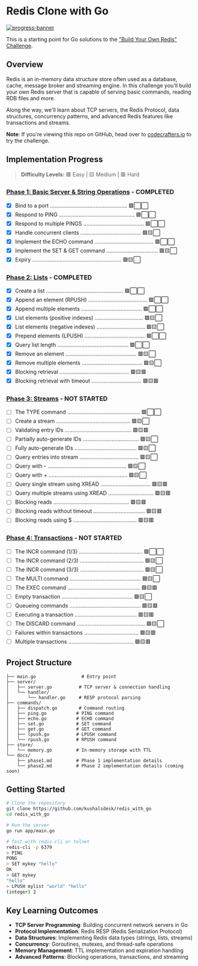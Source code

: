# Redis Clone with Go

[![progress-banner](https://backend.codecrafters.io/progress/redis/0a412eea-657f-434d-b2cc-b7352c66c04f)](https://app.codecrafters.io/users/codecrafters-bot?r=2qF)

This is a starting point for Go solutions to the ["Build Your Own Redis" Challenge](https://codecrafters.io/challenges/redis).

## Overview

Redis is an in-memory data structure store often used as a database, cache, message broker and streaming engine. In this challenge you'll build your own Redis server that is capable of serving basic commands, reading RDB files and more.

Along the way, we'll learn about TCP servers, the Redis Protocol, data structures, concurrency patterns, and advanced Redis features like transactions and streams.

**Note**: If you're viewing this repo on GitHub, head over to [codecrafters.io](https://codecrafters.io) to try the challenge.

## Implementation Progress

> **Difficulty Levels:** 🟩 Easy | 🟨 Medium | 🟥 Hard

### [Phase 1: Basic Server & String Operations](./docs/phase1.md) - **COMPLETED**

- [x] Bind to a port ................................................... 🟩⬜⬜
- [x] Respond to PING .................................................. 🟩⬜⬜
- [x] Respond to multiple PINGS ........................................ 🟩⬜⬜
- [x] Handle concurrent clients ........................................ 🟩🟨⬜
- [x] Implement the ECHO command ....................................... 🟩⬜⬜
- [x] Implement the SET & GET command .................................. 🟩🟨⬜
- [x] Expiry ........................................................... 🟩🟨⬜

### [Phase 2: Lists](./docs/phase2.md) - **COMPLETED**

- [x] Create a list ................................................... 🟩⬜⬜
- [x] Append an element (RPUSH) ....................................... 🟩⬜⬜
- [x] Append multiple elements ........................................ 🟩⬜⬜
- [x] List elements (positive indexes) ................................ 🟩🟨⬜
- [x] List elements (negative indexes) ................................ 🟩🟨⬜
- [x] Prepend elements (LPUSH) ........................................ 🟩⬜⬜
- [x] Query list length ............................................... 🟩⬜⬜
- [x] Remove an element ............................................... 🟩🟨⬜
- [x] Remove multiple elements ........................................ 🟩🟨⬜
- [x] Blocking retrieval .............................................. 🟩🟨🟥
- [x] Blocking retrieval with timeout ................................. 🟩🟨🟥

### [Phase 3: Streams](./docs/phase3.md) - **NOT STARTED**

- [ ] The TYPE command ................................................ 🟩⬜⬜
- [ ] Create a stream ................................................. 🟩🟨⬜
- [ ] Validating entry IDs ............................................ 🟩🟨🟥
- [ ] Partially auto-generate IDs ..................................... 🟩🟨⬜
- [ ] Fully auto-generate IDs ......................................... 🟩🟨⬜
- [ ] Query entries into stream ....................................... 🟩🟨⬜
- [ ] Query with - .................................................... 🟩🟨⬜
- [ ] Query with + .................................................... 🟩🟨⬜
- [ ] Query single stream using XREAD ................................. 🟩🟨🟥
- [ ] Query multiple streams using XREAD .............................. 🟩🟨🟥
- [ ] Blocking reads .................................................. 🟩🟨🟥
- [ ] Blocking reads without timeout .................................. 🟩🟨🟥
- [ ] Blocking reads using $ .......................................... 🟩🟨🟥

### [Phase 4: Transactions](./docs/phase4.md) - **NOT STARTED**

- [ ] The INCR command (1/3) .......................................... 🟩⬜⬜
- [ ] The INCR command (2/3) .......................................... 🟩🟨⬜
- [ ] The INCR command (3/3) .......................................... 🟩🟨⬜
- [ ] The MULTI command ............................................... 🟩🟨⬜
- [ ] The EXEC command ................................................ 🟩🟨🟥
- [ ] Empty transaction ............................................... 🟩🟨⬜
- [ ] Queueing commands ............................................... 🟩🟨🟥
- [ ] Executing a transaction ......................................... 🟩🟨🟥
- [ ] The DISCARD command ............................................. 🟩🟨⬜
- [ ] Failures within transactions .................................... 🟩🟨🟥
- [ ] Multiple transactions ........................................... 🟩🟨🟥

## Project Structure

```
├── main.go                 # Entry point
├── server/
│   ├── server.go          # TCP server & connection handling
│   └── handler/
│       └── handler.go     # RESP protocol parsing
├── commands/
│   ├── dispatch.go        # Command routing
│   ├── ping.go           # PING command
│   ├── echo.go           # ECHO command
│   ├── set.go            # SET command
│   ├── get.go            # GET command
│   ├── lpush.go          # LPUSH command
│   └── rpush.go          # RPUSH command
├── store/
│   └── memory.go         # In-memory storage with TTL
└── docs/
    ├── phase1.md         # Phase 1 implementation details
    └── phase2.md         # Phase 2 implementation details (coming soon)
```

## Getting Started

```bash
# Clone the repository
git clone https://github.com/kushalsdesk/redis_with_go
cd redis_with_go

# Run the server
go run app/main.go

# Test with redis-cli or telnet
redis-cli -p 6379
> PING
PONG
> SET mykey "hello"
OK
> GET mykey
"hello"
> LPUSH mylist "world" "hello"
(integer) 2
```

## Key Learning Outcomes

- **TCP Server Programming**: Building concurrent network servers in Go
- **Protocol Implementation**: Redis RESP (Redis Serialization Protocol)
- **Data Structures**: Implementing Redis data types (strings, lists, streams)
- **Concurrency**: Goroutines, mutexes, and thread-safe operations
- **Memory Management**: TTL implementation and expiration handling
- **Advanced Patterns**: Blocking operations, transactions, and streaming
